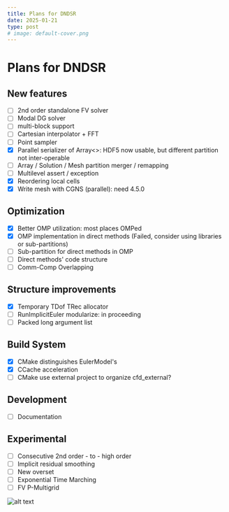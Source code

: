 ```yaml
---
title: Plans for DNDSR
date: 2025-01-21 
type: post
# image: default-cover.png
---
```


# Plans for DNDSR

## New features

- [ ] 2nd order standalone FV solver
- [ ] Modal DG solver
- [ ] multi-block support
- [ ] Cartesian interpolator + FFT
- [ ] Point sampler
- [x] Parallel serializer of Array<>: HDF5 now usable, but different partition not inter-operable
- [ ] Array / Solution / Mesh partition merger / remapping
- [ ] Multilevel assert / exception
- [x] Reordering local cells
- [x] Write mesh with CGNS (parallel): need 4.5.0

## Optimization

- [x] Better OMP utilization: most places OMPed
- [x] OMP implementation in direct methods (Failed, consider using libraries or sub-partitions)
- [ ] Sub-partition for direct methods in OMP
- [ ] Direct methods' code structure
- [ ] Comm-Comp Overlapping
  
## Structure improvements

- [x] Temporary TDof TRec allocator
- [ ] RunImplicitEuler modularize: in proceeding
- [ ] Packed long argument list
  
## Build System

- [x] CMake distinguishes EulerModel's
- [x] CCache acceleration
- [ ] CMake use external project to organize cfd_external?

## Development

- [ ] Documentation

## Experimental

- [ ] Consecutive 2nd order - to - high order
- [ ] Implicit residual smoothing
- [ ] New overset
- [ ] Exponential Time Marching
- [ ] FV P-Multigrid

![alt text](https://harryzhou2000.github.io/resources-0/curtain_A1C-screen.png)